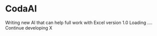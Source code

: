 # CodaAI
Writing new AI that can help full work with Excel
version 1.0
Loading ....
Continue developing
X
